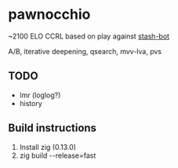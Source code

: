 # pawnocchio

~2100 ELO CCRL based on play against [stash-bot](https://gitlab.com/mhouppin/stash-bot)

A/B, iterative deepening, qsearch, mvv-lva, pvs

## TODO
- lmr (loglog?)
- history

## Build instructions
1. Install zig (0.13.0)
2. zig build --release=fast
